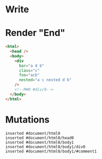 # Write
  <div class=c foo=acb bar="a d b" nested="a c nested d b"></div><!M#0 #div/0>


# Render "End"
```html
<html>
  <head />
  <body>
    <div
      bar="a d b"
      class="c"
      foo="acb"
      nested="a c nested d b"
    />
    <!--M#0 #div/0-->
  </body>
</html>
```

# Mutations
```
inserted #document/html0
inserted #document/html0/head0
inserted #document/html0/body1
inserted #document/html0/body1/div0
inserted #document/html0/body1/#comment1
```